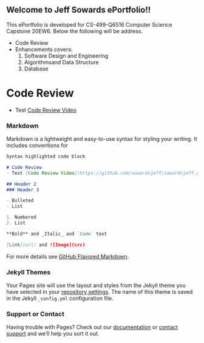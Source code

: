 ## Welcome to Jeff Sowards ePortfolio!!

This ePortfolio is developed for CS-499-Q6516 Computer Science Capstone 20EW6. Below the following will be address.

- Code Review
- Enhancements covers:
  1. Software Design and Engineering
  2. Algorithmsand Data Structure
  3. Database

# Code Review
- Test [Code Review Video](https://github.com/sowardsjeff/sowardsjeff.github.io/blob/master/ePortfolio/2-2.mp4?raw=true)

### Markdown

Markdown is a lightweight and easy-to-use syntax for styling your writing. It includes conventions for

```markdown
Syntax highlighted code block

# Code Review
- Test [Code Review Video](https://github.com/sowardsjeff/sowardsjeff.github.io/blob/master/ePortfolio/2-2.mp4)

## Header 2
### Header 3

- Bulleted
- List

1. Numbered
2. List

**Bold** and _Italic_ and `Code` text

[Link](url) and ![Image](src)
```

For more details see [GitHub Flavored Markdown](https://guides.github.com/features/mastering-markdown/).

### Jekyll Themes

Your Pages site will use the layout and styles from the Jekyll theme you have selected in your [repository settings](https://github.com/sowardsjeff/sowardsjeff.github.io/settings). The name of this theme is saved in the Jekyll `_config.yml` configuration file.

### Support or Contact

Having trouble with Pages? Check out our [documentation](https://help.github.com/categories/github-pages-basics/) or [contact support](https://github.com/contact) and we’ll help you sort it out.
